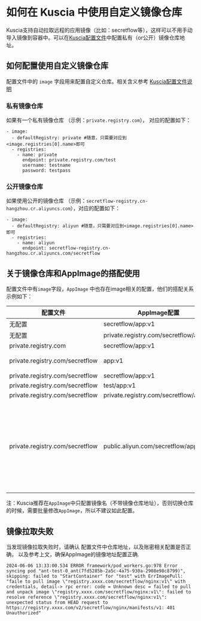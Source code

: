 # 如何在 Kuscia 中使用自定义镜像仓库


Kuscia支持自动拉取远程的应用镜像（比如：secretflow等），这样可以不用手动导入镜像到容器中。可以在[Kuscia配置文件](../deployment/kuscia_config_cn.md)中配置私有（or公开）镜像仓库地址。

## 如何配置使用自定义镜像仓库
配置文件中的 `image` 字段用来配置自定义仓库。相关含义参考 [Kuscia配置文件说明](../deployment/kuscia_config_cn.md)

### 私有镜像仓库
如果有一个私有镜像仓库 （示例：`private.registry.com`）， 对应的配置如下：

```
- image:
  - defaultRegistry: private #随意，只需要对应到<image.registries[0].name>即可
  - registries:
    - name: private
      endpoint: private.registry.com/test
      username: testname
      password: testpass
```

### 公开镜像仓库
如果使用公开的镜像仓库 （示例：`secretflow-registry.cn-hangzhou.cr.aliyuncs.com`），对应的配置如下：

```
- image:
  - defaultRegistry: aliyun #随意，只需要对应到<image.registries[0].name>即可
  - registries:
    - name: aliyun
      endpoint: secretflow-registry.cn-hangzhou.cr.aliyuncs.com/secretflow
```


## 关于镜像仓库和AppImage的搭配使用

配置文件中有`image`字段，`AppImage` 中也存在image相关的配置，他们的搭配关系示例如下：

| 配置文件 | AppImage配置 | 实际镜像地址 | 备注 |
| - | - | - | - |
| 无配置 | secretflow/app:v1 | docker.io/secretflow/app:v1 | |
| 无配置 | private.registry.com/secretflow/app:v1 | private.registry.com/secretflow/app:v1 | |
| private.registry.com | secretflow/app:v1 | private.registry.com/app:v1 | |
| private.registry.com/secretflow | app:v1 | private.registry.com/secretflow/app:v1 | 推荐配置 |
| private.registry.com/secretflow | secretflow/app:v1 | private.registry.com/secretflow/app:v1 | |
| private.registry.com/secretflow | test/app:v1 | private.registry.com/secretflow/app:v1 | |
| private.registry.com/secretflow | private.registry.com/secretflow/app:v1 | private.registry.com/secretflow/app:v1 | |
| private.registry.com/secretflow | public.aliyun.com/secretflow/app:v1 | public.aliyun.com/secretflow/app:v1 | 强烈不推荐配置，未来可能会禁止这种配置 |


注：Kuscia推荐在`AppImage`中只配置镜像名（不带镜像仓库地址），否则切换仓库的时候，需要批量修改`AppImage`，所以不建议如此配置。

## 镜像拉取失败
当发现镜像拉取失败时，请确认 配置文件中仓库地址，以及账密相关配置是否正确， 以及参考上文，确保AppImage的镜像地址配置正确.

```
2024-06-06 13:33:00.534 ERROR framework/pod_workers.go:978 Error syncing pod "ant-test-0_ant(7fd5285b-2a5c-4a75-930a-2908e98c8799)", skipping: failed to "StartContainer" for "test" with ErrImagePull: "faile to pull image \"registry.xxxx.com/secretflow/nginx:v1\" with credentials, detail-> rpc error: code = Unknown desc = failed to pull and unpack image \"registry.xxxx.com/secretflow/nginx:v1\": failed to resolve reference \"registry.xxxx.com/secretflow/nginx:v1\": unexpected status from HEAD request to https://registry.xxxx.com/v2/secretflow/nginx/manifests/v1: 401 Unauthorized"
```